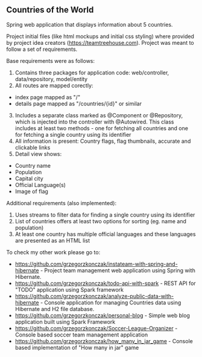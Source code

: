 ## Countries of the World
Spring web application that displays information about 5 countries.

Project initial files (like html mockups and initial css styling) where provided by project idea creators (https://teamtreehouse.com).
Project was meant to follow a set of requirements.

Base requirements were as follows:

1. Contains three packages for application code: web/controller, data/repository, model/entity
2. All routes are mapped corectly:
  - index page mapped as "/"
  - details page mapped as "/countries/{id}" or similar
3. Includes a separate class marked as @Component or @Repository, which is injected into the controller with @Autowired. 
   This class includes at least two methods - one for fetching all countries and one for fetching a single country using its identifier
4. All information is present: Country flags, flag thumbnails, accurate and clickable links
5. Detail view shows:
  - Country name
  - Population
  - Capital city
  - Official Language(s)
  - Image of flag
  
Additional requirements (also implemented):

1. Uses streams to filter data for finding a single country using its identifier
2. List of countries offers at least two options for sorting (eg. name and population)
3. At least one country has multiple official languages and these languages are presented as an HTML list

To check my other work please go to:

- https://github.com/grzegorzkonczak/instateam-with-spring-and-hibernate - Project team management web application using Spring with Hibernate.
- https://github.com/grzegorzkonczak/todo-api-with-spark - REST API for "TODO" application using Spark framework
- https://github.com/grzegorzkonczak/analyze-public-data-with-hibernate - Console application for managing Countries data using Hibernate and H2 file database.
- https://github.com/grzegorzkonczak/personal-blog - Simple web blog application built using Spark Framework
- https://github.com/grzegorzkonczak/Soccer-League-Organizer - Console based soccer team management application
- https://github.com/grzegorzkonczak/how_many_in_jar_game - Console based implementation of "How many in jar" game
